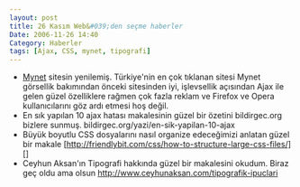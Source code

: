 ```yaml
---
layout: post
title: 26 Kasım Web&#039;den seçme haberler
Date: 2006-11-26 14:40
Category: Haberler
tags: [Ajax, CSS, mynet, tipografi]
---
```


-   [Mynet][] sitesin yenilemiş. Türkiye'nin en çok tıklanan sitesi
    Mynet görsellik bakımından önceki sitesinden iyi, işlevsellik
    açısından Ajax ile gelen güzel özelliklere rağmen çok fazla reklam
    ve Firefox ve Opera kullanıcılarını göz ardı etmesi hoş değil.
-   En sık yapılan 10 ajax hatası makalesinin güzel bir özetini
    bildirgec.org bizlere
    sunmuş. bildirgec.org/yazi/en-sik-yapilan-10-ajax
-   Büyük boyutlu CSS dosyalarını nasıl organize edeceğimizi anlatan
    güzel bir makale
    [http://friendlybit.com/css/how-to-structure-large-css-files/][]
-   Ceyhun Aksan'ın Tipografi hakkında güzel bir makalesini okudum.
    Biraz geç oldu ama olsun
    http://www.ceyhunaksan.com/tipografik-ipuclari


  [Mynet]: http://www.mynet.com
  [http://friendlybit.com/css/how-to-structure-large-css-files/]: http://friendlybit.com/css/how-to-structure-large-css-files/
